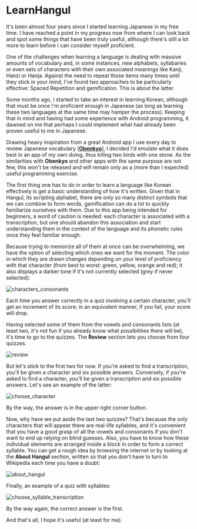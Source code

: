 # LearnHangul

It's been almost four years since I started learning Japanese in my free time. I have reached a point in my progress now from where I can look back and spot some things that have been truly useful, although there's still a lot more to learn before I can consider myself proficient.

One of the challenges when learning a language is dealing with massive amounts of vocabulary and, in some instances, new alphabets, syllabaries or even sets of characters with their own associated meanings like Kanji, Hanzi or Hanja. Against the need to repeat those items many times until they stick in your mind, I've found two approaches to be particularly effective: Spaced Repetition and gamification. This is about the latter.

Some months ago, I started to take an interest in learning Korean, although that must be once I'm proficient enough in Japanese (as long as learning these two languages at the same time may hamper the process). Keeping that in mind and having had some experience with Android programming, it dawned on me that perhaps I could implement what had already been proven useful to me in Japanese.

Drawing heavy inspiration from a great Android app I use every day to review Japanese vocabulary [[**Obenkyo**](https://play.google.com/store/apps/details?id=com.Obenkyo "Obenkyo")], I decided I'd emulate what it does best in an app of my own doing, thus killing two birds with one stone. As the similarities with **Obenkyo** and other apps with the same purpose are not few, this won't be released and will remain only as a (more than I expected) useful programming exercise.

The first thing one has to do in order to learn a language like Korean effectively is get a basic understanding of how it's written. Given that in Hangul, its scripting alphabet, there are only so many distinct symbols that we can combine to form words, gamification can do a lot to quickly familiarize ourselves with them. Due to this app being intended for beginners, a word of caution is needed: each character is associated with a transcription, but one should abandon this association and start understanding them in the context of the language and its phonetic rules once they feel familiar enough.

Because trying to memorize all of them at once can be overwhelming, we have the option of selecting which ones we want for the moment. The color in which they are drawn changes depending on your level of proficiency with that character (from best to worst: green, yellow, orange and red); it also displays a darker tone if it's not currently selected (grey if never selected):

![characters_consonants](https://user-images.githubusercontent.com/10140054/28382993-4a1844d4-6cc0-11e7-938b-4dae7355adda.jpg)

Each time you answer correctly in a quiz involving a certain character, you'll get an increment of its score; in an equivalent manner, if you fail, your score will drop.

Having selected some of them from the vowels and consonants lists (at least two, it's not fun if you already know what possibilities there will be), it's time to go to the quizzes. The **Review** section lets you choose from four quizzes.

![review](https://user-images.githubusercontent.com/10140054/28382990-49f1cfe8-6cc0-11e7-85f1-7d4eb13d6a0c.jpg)

But let's stick to the first two for now. If you're asked to find a transcription, you'll be given a character and six possible answers. Conversely, if you're asked to find a character, you'll be given a transcription and six possible answers. Let's see an example of the latter:

![choose_character](https://user-images.githubusercontent.com/10140054/28382994-4a20abb0-6cc0-11e7-9d48-4166cfc0e712.jpg)

By the way, the answer is in the upper right corner button.

Now, why have we put aside the last two quizzes? That's because the only characters that will appear there are real-life syllables, and it's convenient that you have a good grasp of all the vowels and consonants if you don't want to end up relying on blind guesses. Also, you have to know how these individual elements are arranged inside a block in order to form a correct syllable. You can get a rough idea by browsing the internet or by looking at the **About Hangul** section, written so that you don't have to turn to Wikipedia each time you have a doubt:

![about_hangul](https://user-images.githubusercontent.com/10140054/28382991-49fe0ca4-6cc0-11e7-8a05-199ddee41a1b.jpg)

Finally, an example of a quiz with syllables:

![choose_syllable_transcription](https://user-images.githubusercontent.com/10140054/28382992-4a08b924-6cc0-11e7-9d93-815f90cbaa4a.jpg)

By the way again, the correct answer is the first.

And that's all, I hope it's useful (at least for me).
